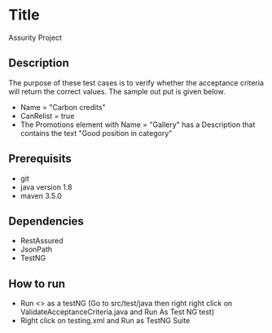 # Title
Assurity Project 

## Description

The purpose of these test cases is to verify whether the acceptance criteria will return the correct values.
The sample out put is given below.

- Name  = "Carbon credits"
- CanRelist = true
- The Promotions element with Name = "Gallery" has a Description that contains the text "Good position in category"

## Prerequisits

- git
- java version 1.8
- maven 3.5.0

## Dependencies

- RestAssured
- JsonPath
- TestNG

## How to run

- Run <> as a testNG (Go to src/test/java then right right click on ValidateAcceptanceCriteria.java and Run As Test NG test)
- Right click on testing.xml and Run as TestNG Suite 
